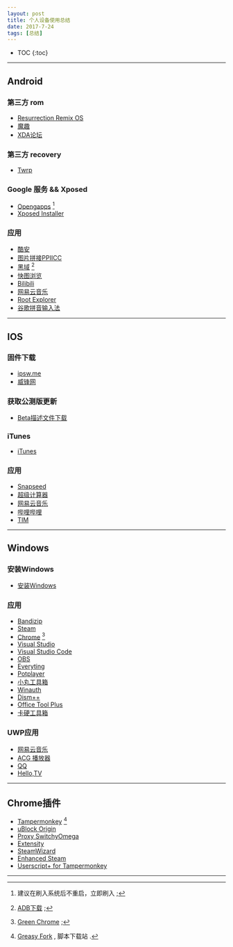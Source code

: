 ```yaml
---
layout: post
title: 个人设备使用总结
date: 2017-7-24
tags: [总结]
---
```


* TOC
{:toc}

---

## Android
### 第三方 rom
+ [Resurrection Remix OS](https://sourceforge.net/projects/resurrectionremix/files/?source=navbar)
+ [魔趣](https://download.mokeedev.com)
+ [XDA论坛](https://forum.xda-developers.com/)

### 第三方 recovery
+ [Twrp](https://twrp.me/Devices/)

### Google 服务 && Xposed
+ [Opengapps](http://opengapps.org/) [^1]
+ [Xposed Installer](http://repo.xposed.info/module/de.robv.android.xposed.installer)

[^1]: 建议在刷入系统后不重启，立即刷入 ;

### 应用
+ [酷安](https://www.coolapk.com/apk/com.coolapk.market?from=navbar)
+ [图片拼接PPIICC](https://www.coolapk.com/apk/bos.consoar.imagestitch)
+ [黑域](https://www.coolapk.com/apk/me.piebridge.brevent) [^2]
+ [快图浏览](https://www.coolapk.com/apk/com.alensw.PicFolder)
+ [Bilibili](https://www.coolapk.com/apk/tv.danmaku.bili)
+ [网易云音乐](https://www.coolapk.com/apk/com.netease.cloudmusic)
+ [Root Explorer](https://www.coolapk.com/apk/com.speedsoftware.rootexplorer)
+ [谷歌拼音输入法](https://www.coolapk.com/apk/com.google.android.inputmethod.pinyin)

[^2]: [ADB下载](https://developer.android.google.cn/studio/releases/platform-tools.html) ;

---

## IOS
### 固件下载
+ [ipsw.me](https://ipsw.me/)
+ [威锋网](http://act.feng.com/wetools/index.php?r=iosRom/index)

### 获取公测版更新
+ [Beta描述文件下载](https://beta.apple.com/sp/zh/betaprogram/)

### iTunes
+ [iTunes](https://www.apple.com/itunes/download/)

### 应用
+ [Snapseed](https://itunes.apple.com/cn/app/snapseed/id439438619?mt=8)
+ [超级计算器](https://itunes.apple.com/cn/app/%E8%B6%85%E7%BA%A7%E8%AE%A1%E7%AE%97%E5%99%A8-%E4%BD%A0%E9%9A%8F%E8%BA%AB%E7%9A%84%E6%95%B0%E5%AD%A6%E5%A5%BD%E5%B8%AE%E6%89%8B/id1130826879?mt=8)
+ [网易云音乐](https://itunes.apple.com/cn/app/%E7%BD%91%E6%98%93%E4%BA%91%E9%9F%B3%E4%B9%90/id590338362?mt=8)
+ [哔哩哔哩](https://itunes.apple.com/cn/app/%E5%93%94%E5%93%A9%E5%93%94%E5%93%A9-%E5%BC%B9%E5%B9%95%E7%95%AA%E5%89%A7%E7%9B%B4%E6%92%AD%E9%AB%98%E6%B8%85%E8%A7%86%E9%A2%91/id736536022?mt=8)
+ [TIM](https://itunes.apple.com/cn/app/tim-%E8%BD%BB%E8%81%8A%E7%9A%84qq-%E6%9B%B4%E6%96%B9%E4%BE%BF%E5%8A%9E%E5%85%AC/id1175213887?mt=8)

---

## Windows
### 安装Windows
+ [安装Windows](https://aleng-zhang.github.io/2017/07/15/%E5%AE%89%E8%A3%85Windows/)

### 应用
+ [Bandizip](https://www.bandisoft.com/bandizip/)
+ [Steam](http://store.steampowered.com/about/)
+ [Chrome](https://api.shuax.com/tools/getchrome) [^3]
+ [Visual Studio](https://www.visualstudio.com/zh-hans/)
+ [Visual Studio Code](https://code.visualstudio.com/)
+ [OBS](https://obsproject.com/)
+ [Everyting](http://www.voidtools.com/downloads/)
+ [Potplayer](http://potplayer.daum.net/?lang=zh_CN)
+ [小丸工具箱](http://maruko.appinn.me/index.html)
+ [Winauth](https://winauth.github.io/winauth/index.html)
+ [Dism++](http://www.chuyu.me/zh-Hans/index.html)
+ [Office Tool Plus](https://otp.landian.la/index.html)
+ [卡硬工具箱](http://www.kbtool.cn/)

[^3]: [Green Chrome](https://shuax.com/portfolio/greenchrome/) ;

### UWP应用
+ [网易云音乐](https://www.microsoft.com/zh-cn/store/p/%E7%BD%91%E6%98%93%E4%BA%91%E9%9F%B3%E4%B9%90uwp/9nblggh6g0jf)
+ [ACG 播放器](https://www.microsoft.com/zh-cn/store/p/acg-%E6%92%AD%E6%94%BE%E5%99%A8/9nblggh698c7)
+ [QQ](https://www.microsoft.com/zh-cn/store/p/qq/9wzdncrfj1ps)
+ [Hello,TV](https://www.microsoft.com/zh-cn/store/p/hello-tv/9nblggh4ts8g)

---

## Chrome插件
+ [Tampermonkey](https://chrome.google.com/webstore/detail/tampermonkey/dhdgffkkebhmkfjojejmpbldmpobfkfo?utm_source=chrome-app-launcher-info-dialog) [^4]
+ [uBlock Origin](https://chrome.google.com/webstore/detail/ublock-origin/cjpalhdlnbpafiamejdnhcphjbkeiagm?utm_source=chrome-app-launcher-info-dialog)
+ [Proxy SwitchyOmega](https://chrome.google.com/webstore/detail/proxy-switchyomega/padekgcemlokbadohgkifijomclgjgif?utm_source=chrome-app-launcher-info-dialog)
+ [Extensity](https://chrome.google.com/webstore/detail/extensity/jjmflmamggggndanpgfnpelongoepncg)
+ [SteamWizard](https://chrome.google.com/webstore/detail/steamwizard/kojolejmgolbhakghocbgjemjgbmcjig?utm_source=chrome-app-launcher-info-dialog)
+ [Enhanced Steam](https://chrome.google.com/webstore/detail/enhanced-steam/okadibdjfemgnhjiembecghcbfknbfhg?utm_source=chrome-app-launcher-info-dialog)
+ [Userscript+ for Tampermonkey](https://chrome.google.com/webstore/detail/userscript%20-for-tampermon/okiocdganiomklllkfkmhneoibegifch?utm_source=chrome-app-launcher-info-dialog)

[^4]: [Greasy Fork](https://greasyfork.org/zh-CN) , 脚本下载站 .

---